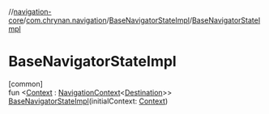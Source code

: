 //[navigation-core](../../../index.md)/[com.chrynan.navigation](../index.md)/[BaseNavigatorStateImpl](index.md)/[BaseNavigatorStateImpl](-base-navigator-state-impl.md)

# BaseNavigatorStateImpl

[common]\
fun &lt;[Context](index.md) : [NavigationContext](../-navigation-context/index.md)&lt;[Destination](index.md)&gt;&gt; [BaseNavigatorStateImpl](-base-navigator-state-impl.md)(initialContext: [Context](index.md))
